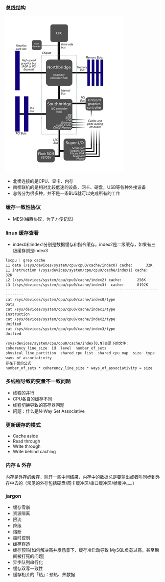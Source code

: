 
### 总线结构
![image](./assets/20200829200319.png)
* 北桥连接的是CPU、显卡、内存
* 南桥联机的是相对比较低速的设备，网卡、硬盘，USB等各种外接设备
* 总线分为很多种，并不是一条BUS就可以完成所有的工作
### 缓存一致性协议
* MESI(梅西协议，为了方便记忆)
### linux 缓存查看
* index0和index1分别是数据缓存和指令缓存，index2是二级缓存，如果有三级缓存则是index3
```
lscpu | grep cache
L1 data (/sys/devices/system/cpu/cpu0/cache/index0) cache:      32K
L1 instruction (/sys/devices/system/cpu/cpu0/cache/index1) cache:      32K
L2 (/sys/devices/system/cpu/cpu0/cache/index2) cache:       256K
L3 (/sys/devices/system/cpu/cpu0/cache/index3)  cache:      8192K
------------------------------------------------------------------------------
cat /sys/devices/system/cpu/cpu0/cache/index0/type
Data
cat /sys/devices/system/cpu/cpu0/cache/index1/type
Instruction
cat /sys/devices/system/cpu/cpu0/cache/index2/type
Unified
cat /sys/devices/system/cpu/cpu0/cache/index3/type
Unified
```
```
/sys/devices/system/cpu/cpu0/cache/index[0,N]目录下的文件:
coherency_line_size  id  level  number_of_sets  physical_line_partition  shared_cpu_list  shared_cpu_map  size  type  ways_of_associativity
存在下面的公式
number_of_sets * coherency_line_size * ways_of_associativity = size
```
### 多线程导致的变量不一致问题
* 线程的并行
* CPU各自的缓存不同
* 线程切换导致的寄存器问题
* 问题：什么是N-Way Set Associative

### 更新缓存的模式
* Cache aside
* Read through
* Write through
* Write behind caching


### 内存 & 外存
内存是外存的缓存，除开一些中间结果，内存中的数据总是要输出或者叫同步到外存中去的（常见的外存包括硬盘/网卡缓冲区/串口缓冲区/帧缓冲。。。）

### jargon 
* 缓存雪崩
* 资源隔离
* 限流
* 降级
* 熔断
* 超时控制
* 缓存穿透
* 缓存预热[如何解决高并发场景下，缓存冷启动导致 MySQL负载过高，甚至瞬间被打死的问题]
* 异步队列串行化
* 缓存双写一致性
* 缓存相关的「热」：预热、热数据
